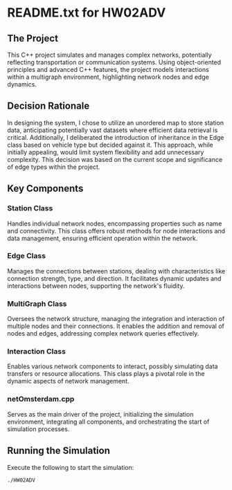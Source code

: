 # README.txt for HW02ADV

## The Project
This C++ project simulates and manages complex networks, potentially reflecting transportation or communication systems. Using object-oriented principles and advanced C++ features, the project models interactions within a multigraph environment, highlighting network nodes and edge dynamics.

## Decision Rationale
In designing the system, I chose to utilize an unordered map to store station data, anticipating potentially vast datasets where efficient data retrieval is critical. Additionally, I deliberated the introduction of inheritance in the Edge class based on vehicle type but decided against it. This approach, while initially appealing, would limit system flexibility and add unnecessary complexity. This decision was based on the current scope and significance of edge types within the project.

## Key Components

### Station Class
Handles individual network nodes, encompassing properties such as name and connectivity. This class offers robust methods for node interactions and data management, ensuring efficient operation within the network.

### Edge Class
Manages the connections between stations, dealing with characteristics like connection strength, type, and direction. It facilitates dynamic updates and interactions between nodes, supporting the network's fluidity.

### MultiGraph Class
Oversees the network structure, managing the integration and interaction of multiple nodes and their connections. It enables the addition and removal of nodes and edges, addressing complex network queries effectively.

### Interaction Class
Enables various network components to interact, possibly simulating data transfers or resource allocations. This class plays a pivotal role in the dynamic aspects of network management.

### netOmsterdam.cpp
Serves as the main driver of the project, initializing the simulation environment, integrating all components, and orchestrating the start of simulation processes.

## Running the Simulation
Execute the following to start the simulation:
```sh
./HW02ADV
